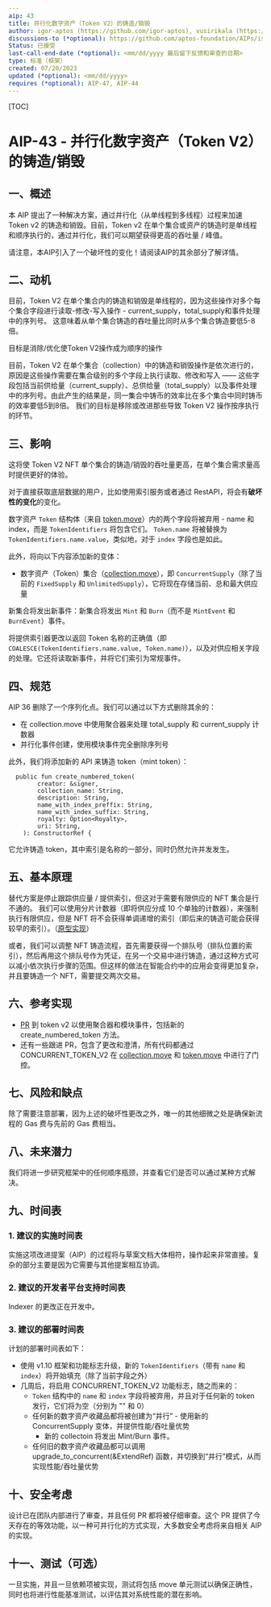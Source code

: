 ```yaml
---
aip: 43
title: 并行化数字资产（Token V2）的铸造/销毁
author: igor-aptos (https://github.com/igor-aptos), vusirikala (https://github.com/vusirikala)
discussions-to (*optional): https://github.com/aptos-foundation/AIPs/issues/209
Status: 已接受
last-call-end-date (*optional): <mm/dd/yyyy 最后留下反馈和审查的日期>
type: 标准（框架）
created: 07/20/2023
updated (*optional): <mm/dd/yyyy>
requires (*optional): AIP-47, AIP-44
---
```


[TOC]

# AIP-43 - 并行化数字资产（Token V2）的铸造/销毁

## 一、概述

本 AIP 提出了一种解决方案，通过并行化（从单线程到多线程）过程来加速 Token v2 的铸造和销毁。目前，Token v2 在单个集合或资产的铸造时是单线程和顺序执行的，通过并行化，我们可以期望获得更高的吞吐量 / 峰值。

请注意，本AIP引入了一个破坏性的变化！请阅读AIP的其余部分了解详情。

## 二、动机

目前，Token V2 在单个集合内的铸造和销毁是单线程的，因为这些操作对多个每个集合字段进行读取-修改-写入操作 -
current_supply，total_supply和事件处理中的序列号。
这意味着从单个集合铸造的吞吐量比同时从多个集合铸造要低5-8倍。

目标是消除/优化使Token V2操作成为顺序的操作



目前，Token V2 在单个集合（collection）中的铸造和销毁操作是依次进行的，原因是这些操作需要在集合级别的多个字段上执行读取、修改和写入 —— 这些字段包括当前供给量（current_supply）、总供给量（total_supply）以及事件处理中的序列号。由此产生的结果是，同一集合中铸币的效率比在多个集合中同时铸币的效率要低5到8倍。 我们的目标是移除或改进那些导致 Token V2 操作按序执行的环节。

## 三、影响

这将使 Token V2 NFT 单个集合的铸造/销毁的吞吐量更高，在单个集合需求量高时提供更好的体验。

对于直接获取底层数据的用户，比如使用索引服务或者通过 RestAPI，将会有**破坏性的变化**的变化。



数字资产 `Token` 结构体（来自 [token.move](https://github.com/aptos-labs/aptos-core/blob/main/aptos-move/framework/aptos-token-objects/sources/token.move)）内的两个字段将被弃用 - name 和 index，而是 `TokenIdentifiers` 将包含它们。 `Token.name` 将被替换为 `TokenIdentifiers.name.value`，类似地，对于 `index` 字段也是如此。

此外，将向以下内容添加新的变体：
- 数字资产（Token）集合（[collection.move](https://github.com/aptos-labs/aptos-core/blob/main/aptos-move/framework/aptos-token-objects/sources/collection.move)），即 `ConcurrentSupply`（除了当前的 `FixedSupply` 和 `UnlimitedSupply`），它将现在存储当前、总和最大供应量

新集合将发出新事件：新集合将发出 `Mint` 和 `Burn`（而不是 `MintEvent` 和 `BurnEvent`）事件。

将提供索引器更改以返回 Token 名称的正确值（即 `COALESCE(TokenIdentifiers.name.value, Token.name)`），以及对供应相关字段的处理。它还将读取新事件，并将它们索引为常规事件。

## 四、规范

AIP 36 删除了一个序列化点。我们可以通过以下方式删除其余的：
- 在 collection.move 中使用聚合器来处理 total_supply 和 current_supply 计数器
- 并行化事件创建，使用模块事件完全删除序列号

此外，我们将添加新的 API 来铸造 token（mint token）：
```
  public fun create_numbered_token(
        creator: &signer,
        collection_name: String,
        description: String,
        name_with_index_preffix: String,
        name_with_index_suffix: String,
        royalty: Option<Royalty>,
        uri: String,
    ): ConstructorRef {
```
它允许铸造 token，其中索引是名称的一部分，同时仍然允许并发发生。

## 五、基本原理

替代方案是停止跟踪供应量 / 提供索引，但这对于需要有限供应的 NFT 集合是行不通的。
我们可以使用分片计数器（即将供应分成 10 个单独的计数器），来强制执行有限供应，但是 NFT 将不会获得单调递增的索引（即后来的铸造可能会获得较早的索引）。（[原型实现](https://github.com/aptos-labs/aptos-core/compare/main...igor-aptos:aptos-core:igor/bucketed_counter)）

或者，我们可以调整 NFT 铸造流程，首先需要获得一个排队号（排队位置的索引），然后再用这个排队号作为凭证，在另一个交易中进行铸造，通过这种方式可以减小依次执行步骤的范围。但这样的做法在智能合约中的应用会变得更加复杂，并且要铸造一个 NFT，需要提交两次交易。

## 六、参考实现

- [PR](https://github.com/aptos-labs/aptos-core/pull/9971) 到 token v2 以使用聚合器和模块事件，包括新的 create_numbered_token 方法。
- 还有一些跟进 PR，包含了更改和澄清，所有代码都通过 CONCURRENT_TOKEN_V2 在 [collection.move](https://github.com/aptos-labs/aptos-core/blob/main/aptos-move/framework/aptos-token-objects/sources/collection.move) 和 [token.move](https://github.com/aptos-labs/aptos-core/blob/main/aptos-move/framework/aptos-token-objects/sources/token.move) 中进行了门控。

## 七、风险和缺点

除了需要注意部署，因为上述的破坏性更改之外，唯一的其他细微之处是确保新流程的 Gas 费与先前的 Gas 费相当。

## 八、未来潜力

我们将进一步研究框架中的任何顺序瓶颈，并查看它们是否可以通过某种方式解决。

## 九、时间表

### 1. 建议的实施时间表

实施这项改进提案（AIP）的过程将与草案文档大体相符，操作起来非常直接。复杂的部分主要是因为它需要与其他提案相互协调。

### 2. 建议的开发者平台支持时间表

Indexer 的更改正在开发中。

### 3. 建议的部署时间表

计划的部署时间表如下：
- 使用 v1.10 框架和功能标志升级，新的 `TokenIdentifiers`（带有 `name` 和 `index`）将开始填充（除了当前字段之外）
- 几周后，将启用 CONCURRENT_TOKEN_V2 功能标志，随之而来的：
  - `Token` 结构中的 `name` 和 `index` 字段将被弃用，并且对于任何新的 token 发行，它们将为空（分别为 "" 和 0）
  - 任何新的数字资产收藏品都将被创建为“并行” - 使用新的 ConcurrentSupply 变体，并提供性能/吞吐量优势
    - 新的 collectoin 将发出 Mint/Burn 事件。
  - 任何旧的数字资产收藏品都可以调用 upgrade_to_concurrent(&ExtendRef) 函数，并切换到“并行”模式，从而实现性能/吞吐量优势

## 十、安全考虑

设计已在团队内部进行了审查，并且任何 PR 都将被仔细审查。这个 PR 提供了今天存在的等效功能，以一种可并行化的方式实现，大多数安全考虑将来自相关 AIP 的实现。

## 十一、测试（可选）

一旦实施，并且一旦依赖项被实现，测试将包括 move 单元测试以确保正确性，同时也将进行性能基准测试，以评估其对系统性能的潜在影响。
